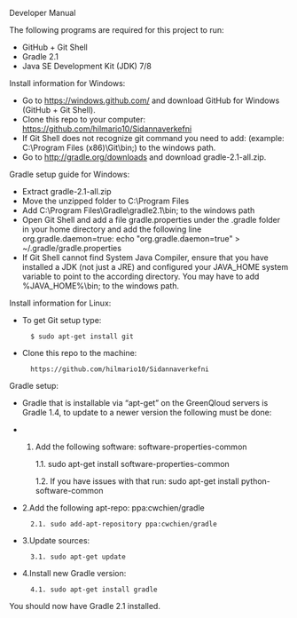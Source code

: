 Developer Manual

The following programs are required for this project to run:

- GitHub + Git Shell
- Gradle 2.1
- Java SE Development Kit (JDK) 7/8

Install information for Windows:

- Go to https://windows.github.com/ and download GitHub for Windows (GitHub + Git Shell).
- Clone this repo to your computer: https://github.com/hilmario10/Sidannaverkefni
- If Git Shell does not recognize git command you need to add: (example: C:\Program Files (x86)\Git\bin;) to the windows path.
- Go to http://gradle.org/downloads and download gradle-2.1-all.zip.

Gradle setup guide for Windows:

- Extract gradle-2.1-all.zip
- Move the unzipped folder to C:\Program Files
- Add C:\Program Files\Gradle\gradle2.1\bin; to the windows path
- Open Git Shell and add a file gradle.properties under the .gradle folder in your home directory and add the following line org.gradle.daemon=true: echo "org.gradle.daemon=true" > ~/.gradle/gradle.properties
- If Git Shell cannot find System Java Compiler, ensure that you have installed a JDK (not just a JRE) and configured your JAVA_HOME system variable to point to the according directory. You may have to add %JAVA_HOME%\bin; to the windows path.


Install information for Linux:

- To get Git setup type:
		
		$ sudo apt-get install git

- Clone this repo to the machine:

		https://github.com/hilmario10/Sidannaverkefni

Gradle setup:
- Gradle that is installable via “apt-get” on the GreenQloud servers is Gradle 1.4, to update to a newer version the following must be done:

- 1. Add the following software: software-properties-common

		1.1. sudo apt-get install software-properties-common

		1.2. If you have issues with that run: sudo apt-get install python-software-common

- 2.Add the following apt-repo: ppa:cwchien/gradle

		2.1. sudo add-apt-repository ppa:cwchien/gradle

- 3.Update sources:

		3.1. sudo apt-get update
- 4.Install new Gradle version:

		4.1. sudo apt-get install gradle

You should now have Gradle 2.1 installed.
